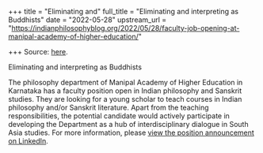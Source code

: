 +++
title = "Eliminating and"
full_title = "Eliminating and interpreting as Buddhists"
date = "2022-05-28"
upstream_url = "https://indianphilosophyblog.org/2022/05/28/faculty-job-opening-at-manipal-academy-of-higher-education/"

+++
Source: [here](https://indianphilosophyblog.org/2022/05/28/faculty-job-opening-at-manipal-academy-of-higher-education/).

Eliminating and interpreting as Buddhists

The philosophy department of Manipal Academy of Higher Education in Karnataka has a faculty position open in Indian philosophy and Sanskrit studies. They are looking for a young scholar to teach courses in Indian philosophy and/or Sanskrit literature. Apart from the teaching responsibilities, the potential candidate would actively participate in developing the Department as a hub of interdisciplinary dialogue in South Asia studies. For more information, please [view the position announcement on LinkedIn](https://www.linkedin.com/posts/manipalacademyofhighereducation_careers-at-mahe-dop-faculty-positions-activity-6933028353549430784-dkAM/?fbclid=IwAR1jVwVCNS7My6WgcePtwMuvDQOBT99OLUDpqI6IqibVlHBlGM9Kcq1slY4).
